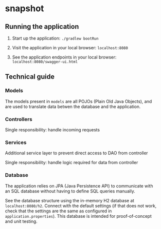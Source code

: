 # snapshot

## Running the application

1. Start up the application: ``./gradlew bootRun``

2. Visit the application in your local browser: ```localhost:8080```

3. See the application endpoints in your local browser: ```localhost:8080/swagger-ui.html```

## Technical guide

### Models

The models present in `models` are all POJOs (Plain Old Java Objects), and are used to translate data betwen the database and 
the application.

### Controllers

Single responsibility: handle incoming requests

### Services

Additional service layer to prevent direct access to DAO from controller

Single responsibility: handle logic required for data from controller

### Database

The application relies on JPA (Java Persistence API) to communicate with an SQL database without having to define SQL queries manually.

See the database structure using the in-memory H2 database at ```localhost:8080/h2```. Connect with the default settings 
(if that does not work, check that the settings are the same as configured in `application.properties`). This database is 
intended for proof-of-concept and unit testing.
